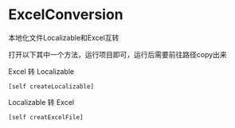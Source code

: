 # ExcelConversion
本地化文件Localizable和Excel互转

打开以下其中一个方法，运行项目即可，运行后需要前往路径copy出来

Excel 转 Localizable
```objc
[self createLocalizable]
```

Localizable 转 Excel
```objc
[self creatExcelFile]
```
